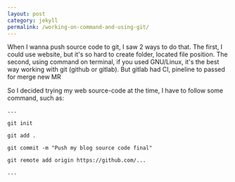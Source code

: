 ```yaml
---
layout: post
category: jekyll
permalink: /working-on-command-and-using-git/
---
```


When I wanna push source code to git, I saw 2 ways to do that. The first, I could use website, but it's so hard to create folder, located file position. The second, using command on terminal, if you used GNU/Linux, it's the best way working with git (github or gitlab). But gitlab had CI, pineline to passed for merge new MR

So I decided trying my web source-code at the time, I have to follow some command, such as:

```
...

git init

git add .

git commit -m "Push my blog source code final"

git remote add origin https://github.com/...

...
```
